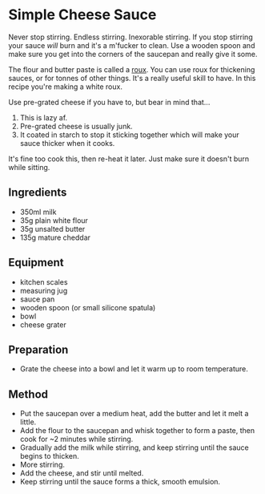 # Simple Cheese Sauce

Never stop stirring. Endless stirring. Inexorable stirring. If you stop stirring your sauce _will_ burn and it's a m'fucker to clean. Use a wooden spoon and make sure you get into the corners of the saucepan and really give it some.

The flour and butter paste is called a [roux](https://en.wikipedia.org/wiki/Roux). You can use roux for thickening sauces, or for tonnes of other things. It's a really useful skill to have. In this recipe you're making a white roux.

Use pre-grated cheese if you have to, but bear in mind that...

1. This is lazy af.
2. Pre-grated cheese is usually junk.
3. It coated in starch to stop it sticking together which will make your sauce thicker when it cooks.

It's fine too cook this, then re-heat it later. Just make sure it doesn't burn while sitting.

## Ingredients

- 350ml milk
- 35g plain white flour
- 35g unsalted butter
- 135g mature cheddar

## Equipment

- kitchen scales
- measuring jug
- sauce pan
- wooden spoon (or small silicone spatula)
- bowl
- cheese grater

## Preparation

- Grate the cheese into a bowl and let it warm up to room temperature.

## Method

- Put the saucepan over a medium heat, add the butter and let it melt a little.
- Add the flour to the saucepan and whisk together to form a paste, then cook for ~2 minutes while stirring.
- Gradually add the milk while stirring, and keep stirring until the sauce begins to thicken.
- More stirring.
- Add the cheese, and stir until melted.
- Keep stirring until the sauce forms a thick, smooth emulsion.
